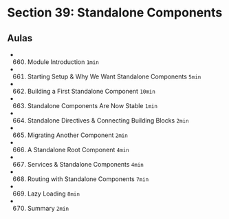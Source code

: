 # Section 39: Standalone Components

## Aulas
- 660. Module Introduction `1min`
- 661. Starting Setup & Why We Want Standalone Components `5min`
- 662. Building a First Standalone Component `10min`
- 663. Standalone Components Are Now Stable `1min`
- 664. Standalone Directives & Connecting Building Blocks `2min`
- 665. Migrating Another Component `2min`
- 666. A Standalone Root Component `4min`
- 667. Services & Standalone Components `4min`
- 668. Routing with Standalone Components `7min`
- 669. Lazy Loading `8min`
- 670. Summary `2min`
